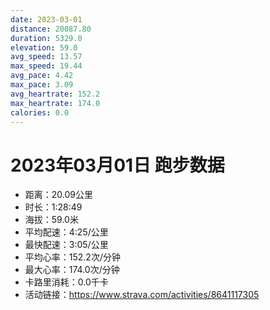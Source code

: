 ```yaml
---
date: 2023-03-01
distance: 20087.80
duration: 5329.0
elevation: 59.0
avg_speed: 13.57
max_speed: 19.44
avg_pace: 4.42
max_pace: 3.09
avg_heartrate: 152.2
max_heartrate: 174.0
calories: 0.0
---
```


# 2023年03月01日 跑步数据

- 距离：20.09公里
- 时长：1:28:49
- 海拔：59.0米
- 平均配速：4:25/公里
- 最快配速：3:05/公里
- 平均心率：152.2次/分钟
- 最大心率：174.0次/分钟
- 卡路里消耗：0.0千卡
- 活动链接：https://www.strava.com/activities/8641117305
